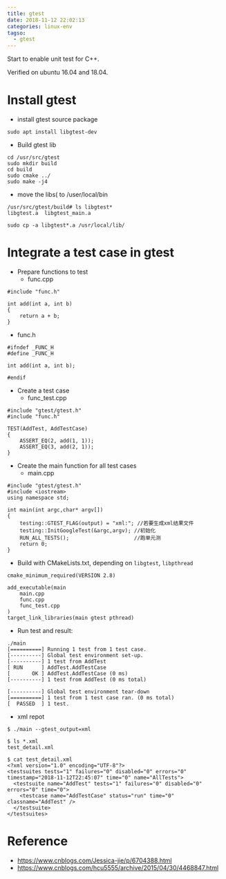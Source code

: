 ```yaml
---
title: gtest
date: 2018-11-12 22:02:13
categories: linux-env
tagso:
  - gtest
---
```


Start to enable unit test for C++.

<!-- more -->

Verified on ubuntu 16.04 and 18.04.

# Install gtest

* install gtest source package
```
sudo apt install libgtest-dev
```

* Build gtest lib
```
cd /usr/src/gtest
sudo mkdir build
cd build
sudo cmake ../
sudo make -j4
```

* move the libs( to /user/local/bin
```
/usr/src/gtest/build# ls libgtest*
libgtest.a  libgtest_main.a

sudo cp -a libgtest*.a /usr/local/lib/
```

# Integrate a test case in gtest

* Prepare functions to test
  - func.cpp
```
#include "func.h"

int add(int a, int b)
{
    return a + b;
}
```
  - func.h
```
#ifndef _FUNC_H
#define _FUNC_H

int add(int a, int b);

#endif
```
* Create a test case
  - func_test.cpp
```
#include "gtest/gtest.h"
#include "func.h"

TEST(AddTest, AddTestCase)
{
    ASSERT_EQ(2, add(1, 1));
    ASSERT_EQ(3, add(2, 1));
}
```
* Create the main function for all test cases
  - main.cpp
```
#include "gtest/gtest.h"
#include <iostream>
using namespace std;

int main(int argc,char* argv[])
{
    testing::GTEST_FLAG(output) = "xml:"; //若要生成xml结果文件
    testing::InitGoogleTest(&argc,argv); //初始化
    RUN_ALL_TESTS();                     //跑单元测
    return 0;
}
```
* Build with CMakeLists.txt, depending on `libgtest`, `libpthread`
```
cmake_minimum_required(VERSION 2.8)

add_executable(main
    main.cpp
    func.cpp
    func_test.cpp
)
target_link_libraries(main gtest pthread)
```
* Run test and result:
```
./main
[==========] Running 1 test from 1 test case.
[----------] Global test environment set-up.
[----------] 1 test from AddTest
[ RUN      ] AddTest.AddTestCase
[       OK ] AddTest.AddTestCase (0 ms)
[----------] 1 test from AddTest (0 ms total)

[----------] Global test environment tear-down
[==========] 1 test from 1 test case ran. (0 ms total)
[  PASSED  ] 1 test.
```
* xml repot
```
$ ./main --gtest_output=xml

$ ls *.xml
test_detail.xml

$ cat test_detail.xml
<?xml version="1.0" encoding="UTF-8"?>
<testsuites tests="1" failures="0" disabled="0" errors="0" timestamp="2018-11-12T22:45:07" time="0" name="AllTests">
  <testsuite name="AddTest" tests="1" failures="0" disabled="0" errors="0" time="0">
    <testcase name="AddTestCase" status="run" time="0" classname="AddTest" />
  </testsuite>
</testsuites>

```

# Reference

* https://www.cnblogs.com/Jessica-jie/p/6704388.html
* https://www.cnblogs.com/hcu5555/archive/2015/04/30/4468847.html
